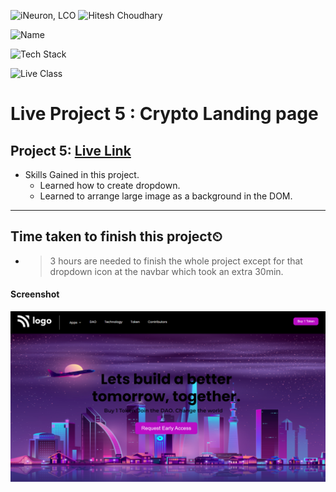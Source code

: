 
![iNeuron, LCO](https://img.shields.io/badge/iNeuron-LCO-green)
![Hitesh Choudhary](https://img.shields.io/badge/Hitesh--Choudhary-Full--stack--JS--bootcamp-red)

![Name](https://img.shields.io/badge/Project%20Made%20by-Abhijeet%20Sharma-yellow)

![Tech Stack](https://img.shields.io/badge/Tech%20Stack-HTML%20%7C%20CSS-blue)

![Live Class](https://img.shields.io/badge/Live%20Project%205-Crypto%20Landing%20page-brightgreen)

# Live Project 5 : Crypto Landing page

## Project 5: [Live Link]()

-   Skills Gained in this project.
    - Learned how to create dropdown.
    - Learned to arrange large image as a background 
    in the DOM.
---

## Time taken to finish this project⏲

- >3 hours are needed to finish the whole project except for that dropdown icon  at the navbar which took an extra 30min.

#### Screenshot

![Desktop](./screenshot/Project-5.png)
